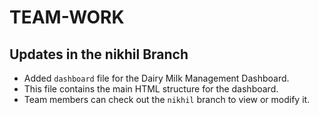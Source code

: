 # TEAM-WORK
## Updates in the nikhil Branch

- Added `dashboard` file for the Dairy Milk Management Dashboard.
- This file contains the main HTML structure for the dashboard.
- Team members can check out the `nikhil` branch to view or modify it.



